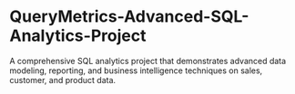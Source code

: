 # QueryMetrics-Advanced-SQL-Analytics-Project
A comprehensive SQL analytics project that demonstrates advanced data modeling, reporting, and business intelligence techniques on sales, customer, and product data.
